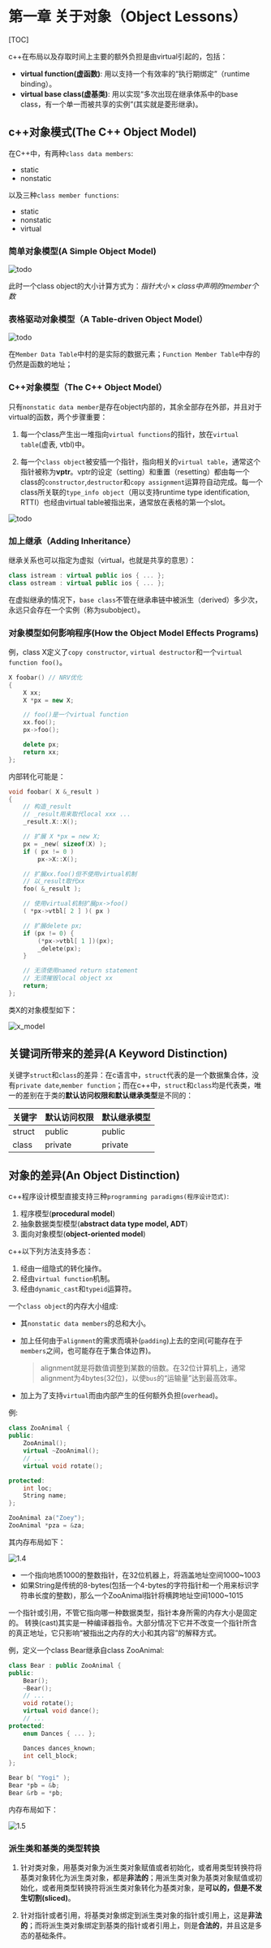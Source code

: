 # 第一章 关于对象（Object Lessons）

[TOC]


c++在布局以及存取时间上主要的额外负担是由virtual引起的，包括：

- **virtual function(虚函数)**: 用以支持一个有效率的“执行期绑定”（runtime binding）。
- **virtual base class(虚基类)**: 用以实现“多次出现在继承体系中的base class，有一个单一而被共享的实例”(其实就是菱形继承)。



## c++对象模式(The C++ Object Model)

在C++中，有两种`class data members`: 

- static
- nonstatic

以及三种`class member functions`:

- static
- nonstatic
- virtual

### 简单对象模型(A Simple Object Model)

![todo](res/1_1.png)

此时一个class object的大小计算方式为：$指针大小 \times class中声明的member个数$

### 表格驱动对象模型（A Table-driven Object Model）

![todo](res/1_2.png)

在`Member Data Table`中村的是实际的数据元素；`Function Member Table`中存的仍然是函数的地址；

### C++对象模型（The C++ Object Model）

只有`nonstatic data member`是存在object内部的，其余全部存在外部，并且对于virtual的函数，两个步骤重要：

1. 每一个class产生出一堆指向`virtual functions`的指针，放在`virtual table`(虚表, vtbl)中。

2. 每一个`class object`被安插一个指针，指向相关的`virtual table`，通常这个指针被称为**vptr**。vptr的设定（setting）和重置（resetting）都由每一个class的`constructor`,`destructor`和`copy assignment`运算符自动完成。每一个class所关联的`type_info object`（用以支持runtime type identification, RTTI）也经由virtual table被指出来，通常放在表格的第一个slot。

![todo](res/1_3.png)

### 加上继承（Adding Inheritance）

继承关系也可以指定为虚拟（virtual，也就是共享的意思）：

```c++
class istream : virtual public ios { ... };
class ostream : virtual public ios { ... };
```

在虚拟继承的情况下，`base class`不管在继承串链中被派生（derived）多少次，永远只会存在一个实例（称为subobject）。

### 对象模型如何影响程序(How the Object Model Effects Programs)

例，class X定义了`copy constructor`, `virtual destructor`和一个`virtual function foo()`。

```c++
X foobar() // NRV优化
{
    X xx;
    X *px = new X;

    // foo()是一个virtual function
    xx.foo();
    px->foo();

    delete px;
    return xx;
};
```

内部转化可能是：

```c++
void foobar( X &_result )
{
    // 构造_result
    // _result用来取代local xxx ...
    _result.X::X();

    // 扩展 X *px = new X;
    px = _new( sizeof(X) );
    if ( px != 0 )
        px->X::X();

    // 扩展xx.foo()但不使用virtual机制
    // 以_result取代xx
    foo( &_result );

    // 使用virtual机制扩展px->foo()
    ( *px->vtbl[ 2 ] )( px )

    // 扩展delete px;
    if (px != 0) {
        (*px->vtbl[ 1 ])(px);
        _delete(px);
    }

    // 无须使用named return statement
    // 无须摧毁local object xx
    return;
};
```

类X的对象模型如下：

![x_model](res/x_model.png)



## 关键词所带来的差异(A Keyword Distinction)

关键字`struct`和`class`的差异：在c语言中，`struct`代表的是一个数据集合体，没有`private date`,`member function`；而在c++中，`struct`和`class`均是代表类，唯一的差别在于类的**默认访问权限和默认继承类型**是不同的：

|关键字|默认访问权限|默认继承模型|
|--|--|--|
|struct|public|public|
|class|private|private|


## 对象的差异(An Object Distinction)

c++程序设计模型直接支持三种`programming paradigms(程序设计范式)`:

1. 程序模型(**procedural model**)
2. 抽象数据类型模型(**abstract data type model, ADT**)
3. 面向对象模型(**object-oriented model**)

c++以下列方法支持多态：

1. 经由一组隐式的转化操作。
2. 经由`virtual function`机制。
3. 经由`dynamic_cast`和`typeid`运算符。

一个`class object`的内存大小组成:

- 其`nonstatic data members`的总和大小。
- 加上任何由于`alignment`的需求而填补(`padding`)上去的空间(可能存在于`members`之间，也可能存在于集合体边界)。
  
    > alignment就是将数值调整到某数的倍数。在32位计算机上，通常alignment为4bytes(32位)，以使`bus`的“运输量”达到最高效率。
- 加上为了支持`virtual`而由内部产生的任何额外负担(`overhead`)。

例:

```c++
class ZooAnimal {
public:
    ZooAnimal();
    virtual ~ZooAnimal();
    // ...
    virtual void rotate();

protected:
    int loc;
    String name;
};

ZooAnimal za("Zoey");
ZooAnimal *pza = &za;
```

其内存布局如下：

![1.4](res/1_4.png)

- 一个指向地质1000的整数指针，在32位机器上，将涵盖地址空间1000~1003
- 如果String是传统的8-bytes(包括一个4-bytes的字符指针和一个用来标识字符串长度的整数)，那么一个ZooAnimal指针将横跨地址空间1000~1015

一个指针或引用，不管它指向哪一种数据类型，指针本身所需的内存大小是固定的。
转换(cast)其实是一种编译器指令。大部分情况下它并不改变一个指针所含的真正地址，它只影响“被指出之内存的大小和其内容”的解释方式。

例，定义一个class Bear继承自class ZooAnimal:

```c++
class Bear : public ZooAnimal {
public:
    Bear();
    ~Bear();
    // ...
    void rotate();
    virtual void dance();
    // ...
protected:
    enum Dances { ... };

    Dances dances_known;
    int cell_block;
};

Bear b( "Yogi" );
Bear *pb = &b;
Bear &rb = *pb;
```

内存布局如下：

![1.5](res/1_5.png)

### 派生类和基类的类型转换

1. 针对类对象，用基类对象为派生类对象赋值或者初始化，或者用类型转换符将基类对象转化为派生类对象，都是**非法的**；用派生类对象为基类对象赋值或初始化，或者用类型转换符将派生类对象转化为基类对象，是**可以的，但是不发生切割(sliced)**。

2. 针对指针或者引用，将基类对象绑定到派生类对象的指针或引用上，这是**非法的**；而将派生类对象绑定到基类的指针或者引用上，则是**合法的**，并且这是多态的基础条件。

